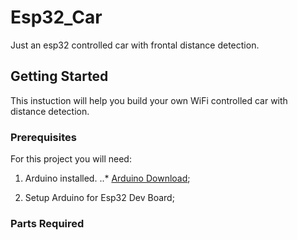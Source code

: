 # Esp32_Car
Just an esp32 controlled car with frontal distance detection. 

## Getting Started
This instuction will help you build your own WiFi controlled car with distance detection.

### Prerequisites
For this project you will need:

1.  Arduino installed. 
..* [Arduino Download](https://www.arduino.cc/en/Main/Software);
    
2.  Setup Arduino for Esp32 Dev Board;

### Parts Required

